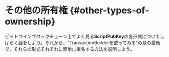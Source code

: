 # その他の所有権 {#other-types-of-ownership}

ビットコインブロックチェーン上でよく見る**ScriptPubKey**の各形式についてしばらく話をしよう。それから、"TransactionBuilderを使ってみる"の章の最後で、それらの形式それぞれに簡単に署名する方法を説明しよう。
